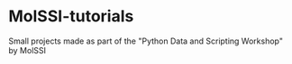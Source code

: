 # MolSSI-tutorials
 Small projects made as part of the "Python Data and Scripting Workshop" by MolSSI
